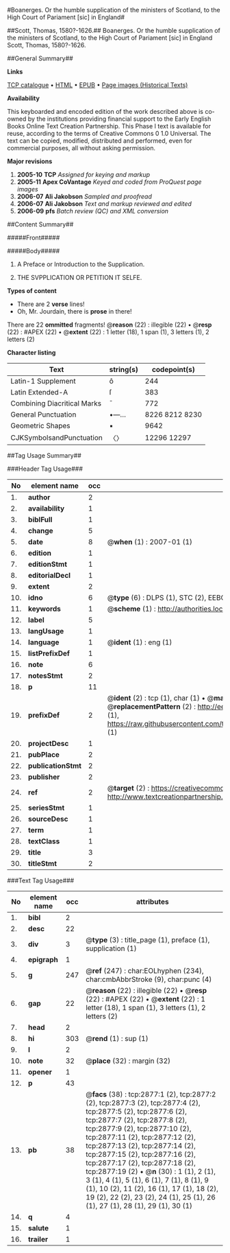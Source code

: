 #Boanerges. Or the humble supplication of the ministers of Scotland, to the High Court of Pariament [sic] in England#

##Scott, Thomas, 1580?-1626.##
Boanerges. Or the humble supplication of the ministers of Scotland, to the High Court of Pariament [sic] in England
Scott, Thomas, 1580?-1626.

##General Summary##

**Links**

[TCP catalogue](http://www.ota.ox.ac.uk/tcp/)  • 
[HTML](http://tei.it.ox.ac.uk/tcp/Texts-HTML/free/A16/A16247.html)  • 
[EPUB](http://tei.it.ox.ac.uk/tcp/Texts-EPUB/free/A16/A16247.epub) • 
[Page images (Historical Texts)](https://data.historicaltexts.jisc.ac.uk/view?pubId=eebo-99838496e&pageId=eebo-99838496e-2877-1)

**Availability**

This keyboarded and encoded edition of the
	       work described above is co-owned by the institutions
	       providing financial support to the Early English Books
	       Online Text Creation Partnership. This Phase I text is
	       available for reuse, according to the terms of Creative
	       Commons 0 1.0 Universal. The text can be copied,
	       modified, distributed and performed, even for
	       commercial purposes, all without asking permission.

**Major revisions**

1. __2005-10__ __TCP__ *Assigned for keying and markup*
1. __2005-11__ __Apex CoVantage__ *Keyed and coded from ProQuest page images*
1. __2006-07__ __Ali Jakobson__ *Sampled and proofread*
1. __2006-07__ __Ali Jakobson__ *Text and markup reviewed and edited*
1. __2006-09__ __pfs__ *Batch review (QC) and XML conversion*

##Content Summary##

#####Front#####

#####Body#####

1. A Preface or Introduction to the Supplication.

1. THE SVPPLICATION OR PETITION IT SELFE.

**Types of content**

  * There are 2 **verse** lines!
  * Oh, Mr. Jourdain, there is **prose** in there!

There are 22 **ommitted** fragments! 
 @__reason__ (22) : illegible (22)  •  @__resp__ (22) : #APEX (22)  •  @__extent__ (22) : 1 letter (18), 1 span (1), 3 letters (1), 2 letters (2)

**Character listing**


|Text|string(s)|codepoint(s)|
|---|---|---|
|Latin-1 Supplement|ô|244|
|Latin Extended-A|ſ|383|
|Combining             Diacritical Marks|̄|772|
|General Punctuation|•—…|8226 8212 8230|
|Geometric Shapes|▪|9642|
|CJKSymbolsandPunctuation|〈〉|12296 12297|

##Tag Usage Summary##

###Header Tag Usage###

|No|element name|occ|attributes|
|---|---|---|---|
|1.|__author__|2||
|2.|__availability__|1||
|3.|__biblFull__|1||
|4.|__change__|5||
|5.|__date__|8| @__when__ (1) : 2007-01 (1)|
|6.|__edition__|1||
|7.|__editionStmt__|1||
|8.|__editorialDecl__|1||
|9.|__extent__|2||
|10.|__idno__|6| @__type__ (6) : DLPS (1), STC (2), EEBO-CITATION (1), PROQUEST (1), VID (1)|
|11.|__keywords__|1| @__scheme__ (1) : http://authorities.loc.gov/ (1)|
|12.|__label__|5||
|13.|__langUsage__|1||
|14.|__language__|1| @__ident__ (1) : eng (1)|
|15.|__listPrefixDef__|1||
|16.|__note__|6||
|17.|__notesStmt__|2||
|18.|__p__|11||
|19.|__prefixDef__|2| @__ident__ (2) : tcp (1), char (1)  •  @__matchPattern__ (2) : ([0-9\-]+):([0-9IVX]+) (1), (.+) (1)  •  @__replacementPattern__ (2) : http://eebo.chadwyck.com/downloadtiff?vid=$1&page=$2 (1), https://raw.githubusercontent.com/textcreationpartnership/Texts/master/tcpchars.xml#$1 (1)|
|20.|__projectDesc__|1||
|21.|__pubPlace__|2||
|22.|__publicationStmt__|2||
|23.|__publisher__|2||
|24.|__ref__|2| @__target__ (2) : https://creativecommons.org/publicdomain/zero/1.0/ (1), http://www.textcreationpartnership.org/docs/. (1)|
|25.|__seriesStmt__|1||
|26.|__sourceDesc__|1||
|27.|__term__|1||
|28.|__textClass__|1||
|29.|__title__|3||
|30.|__titleStmt__|2||


###Text Tag Usage###

|No|element name|occ|attributes|
|---|---|---|---|
|1.|__bibl__|2||
|2.|__desc__|22||
|3.|__div__|3| @__type__ (3) : title_page (1), preface (1), supplication (1)|
|4.|__epigraph__|1||
|5.|__g__|247| @__ref__ (247) : char:EOLhyphen (234), char:cmbAbbrStroke (9), char:punc (4)|
|6.|__gap__|22| @__reason__ (22) : illegible (22)  •  @__resp__ (22) : #APEX (22)  •  @__extent__ (22) : 1 letter (18), 1 span (1), 3 letters (1), 2 letters (2)|
|7.|__head__|2||
|8.|__hi__|303| @__rend__ (1) : sup (1)|
|9.|__l__|2||
|10.|__note__|32| @__place__ (32) : margin (32)|
|11.|__opener__|1||
|12.|__p__|43||
|13.|__pb__|38| @__facs__ (38) : tcp:2877:1 (2), tcp:2877:2 (2), tcp:2877:3 (2), tcp:2877:4 (2), tcp:2877:5 (2), tcp:2877:6 (2), tcp:2877:7 (2), tcp:2877:8 (2), tcp:2877:9 (2), tcp:2877:10 (2), tcp:2877:11 (2), tcp:2877:12 (2), tcp:2877:13 (2), tcp:2877:14 (2), tcp:2877:15 (2), tcp:2877:16 (2), tcp:2877:17 (2), tcp:2877:18 (2), tcp:2877:19 (2)  •  @__n__ (30) : 1 (1), 2 (1), 3 (1), 4 (1), 5 (1), 6 (1), 7 (1), 8 (1), 9 (1), 10 (2), 11 (2), 16 (1), 17 (1), 18 (2), 19 (2), 22 (2), 23 (2), 24 (1), 25 (1), 26 (1), 27 (1), 28 (1), 29 (1), 30 (1)|
|14.|__q__|4||
|15.|__salute__|1||
|16.|__trailer__|1||
